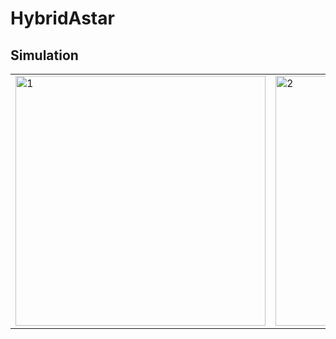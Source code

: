 # HybridAstar
## Simulation
<div align=right>
<table>
  <tr>
    <td><img src="https://github.com/zhm-real/HybridAstar/blob/master/gif/hybrid%20Astar-1.gif" alt="1" width="400"/></a></td>
    <td><img src="https://github.com/zhm-real/HybridAstar/blob/master/gif/hybrid%20Astar-2.gif" alt="2" width="400"/></a></td>
  </tr>
</table>
</div>
